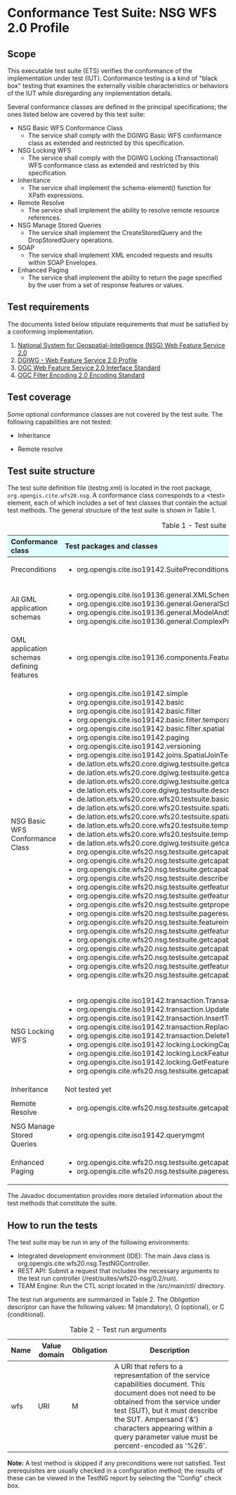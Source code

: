 
# Conformance Test Suite: NSG WFS 2.0 Profile

## Scope

This executable test suite (ETS) verifies the conformance of the implementation 
under test (IUT). Conformance testing is a kind of "black box" testing that examines the 
externally visible characteristics or behaviors of the IUT while disregarding 
any implementation details.

Several conformance classes are defined in the principal specifications; the ones 
listed below are covered by this test suite:

* NSG Basic WFS Conformance Class
    - The service shall comply with the DGIWG Basic WFS conformance class as extended and restricted by this specification.
* NSG Locking WFS 
    - The service shall comply with the DGIWG Locking (Transactional) WFS conformance class as extended and restricted by this specification.
* Inheritance
    - The service shall implement the schema-element() function for XPath expressions.
* Remote Resolve
    - The service shall implement the ability to resolve remote resource references.
* NSG Manage Stored Queries
    - The service shall implement the CreateStoredQuery and the DropStoredQuery operations.
* SOAP
    - The service shall implement XML encoded requests and results within SOAP Envelopes.
* Enhanced Paging
    - The service shall implement the ability to return the page specified by the user from a set of response features or values.

## Test requirements

The documents listed below stipulate requirements that must be satisfied by a 
conforming implementation.

1. [National System for Geospatial-Intelligence (NSG) Web Feature Service 2.0](https://nsgreg.nga.mil/doc/view?i=4283)
2. [DGIWG - Web Feature Service 2.0 Profile](https://portal.opengeospatial.org/files/?artifact_id=66933)
3. [OGC Web Feature Service 2.0 Interface Standard](http://docs.opengeospatial.org/is/09-025r2/09-025r2.html)
4. [OGC Filter Encoding 2.0 Encoding Standard](http://docs.opengeospatial.org/is/09-026r2/09-026r2.html)

## Test coverage

Some optional conformance classes are not covered by the test suite. The following capabilities are not tested:

 * Inheritance
 + Remote resolve

## Test suite structure

The test suite definition file (testng.xml) is located in the root package, 
`org.opengis.cite.wfs20.nsg`. A conformance class corresponds to a &lt;test&gt; element, each 
of which includes a set of test classes that contain the actual test methods. 
The general structure of the test suite is shown in Table 1.

<table>
  <caption>Table 1 - Test suite structure</caption>
  <thead>
    <tr style="text-align: left; background-color: LightCyan">
      <th>Conformance class</th>
      <th>Test packages and classes</th>
    </tr>
  </thead>
  <tbody>
    <tr>
      <td>Preconditions</td>
      <td>
       <ul>
         <li>org.opengis.cite.iso19142.SuitePreconditions</li>
       </ul>
      </td>
    </tr>
    <tr>
      <td>All GML application schemas</td>
      <td>
       <ul>
        <li>org.opengis.cite.iso19136.general.XMLSchemaTests</li>
        <li>org.opengis.cite.iso19136.general.GeneralSchemaTests</li>
        <li>org.opengis.cite.iso19136.general.ModelAndSyntaxTests</li>
        <li>org.opengis.cite.iso19136.general.ComplexPropertyTests</li>
       </ul>
      </td>
    </tr>
    <tr>
      <td>GML application schemas defining features</td>
      <td>
       <ul>
         <li>org.opengis.cite.iso19136.components.FeatureComponentTests</li>
       </ul>
      </td>
    </tr>
    <tr>
      <td>NSG Basic WFS Conformance Class</td>
      <td>
       <ul>
        <li>org.opengis.cite.iso19142.simple</li>
        <li>org.opengis.cite.iso19142.basic</li>
        <li>org.opengis.cite.iso19142.basic.filter</li>
        <li>org.opengis.cite.iso19142.basic.filter.temporal</li>
        <li>org.opengis.cite.iso19142.basic.filter.spatial</li>
        <li>org.opengis.cite.iso19142.paging</li>
        <li>org.opengis.cite.iso19142.versioning</li>
        <li>org.opengis.cite.iso19142.joins.SpatialJoinTests</li>
        <li>de.latlon.ets.wfs20.core.dgiwg.testsuite.getcapabilities.GetCapabilitiesKeywordTest</li>
        <li>de.latlon.ets.wfs20.core.dgiwg.testsuite.getcapabilities.GetCapabilitiesVersionTest</li>
        <li>de.latlon.ets.wfs20.core.dgiwg.testsuite.getcapabilities.GetCapabilitiesFeatureTypeElementsTest</li>
        <li>de.latlon.ets.wfs20.core.dgiwg.testsuite.describestoredqueries.DescribeStoredQueriesElementsTest</li>
        <li>de.latlon.ets.wfs20.core.wfs20.testsuite.basic.filter.PropertyIsBetweenOperatorTests</li>
        <li>de.latlon.ets.wfs20.core.wfs20.testsuite.spatialfilter.SpatialFilterTest</li>
        <li>de.latlon.ets.wfs20.core.wfs20.testsuite.spatialfilter.ExtendedSpatialFilterTest</li>
        <li>de.latlon.ets.wfs20.core.wfs20.testsuite.temporalfilter.TemporalFilterTest</li>
        <li>de.latlon.ets.wfs20.core.wfs20.testsuite.temporalfilter.ExtendedTemporalFilterTest</li>
        <li>de.latlon.ets.wfs20.core.dgiwg.testsuite.getcapabilities.GetCapabilitiesSrsTest</li>
        <li>org.opengis.cite.wfs20.nsg.testsuite.getcapabilities.CapabilitiesServiceBindings</li>
        <li>org.opengis.cite.wfs20.nsg.testsuite.getcapabilities.ServiceConstraints (partly)</li>
        <li>org.opengis.cite.wfs20.nsg.testsuite.getcapabilities.OperationConstraints (partly)</li>
        <li>org.opengis.cite.wfs20.nsg.testsuite.describefeaturetype.DescribeFeatureTypeOutputFormat</li>
        <li>org.opengis.cite.wfs20.nsg.testsuite.getfeature.GetFeatureOutputFormat</li>
        <li>org.opengis.cite.wfs20.nsg.testsuite.getfeaturewithlock.GetFeatureWithLockOutputFormat</li>
        <li>org.opengis.cite.wfs20.nsg.testsuite.getpropertyvalue.GetPropertyValueOutputFormat</li>
        <li>org.opengis.cite.wfs20.nsg.testsuite.pageresults.PageResultsOutputFormat</li>
        <li>org.opengis.cite.wfs20.nsg.testsuite.featureinstance.InstanceIdentifier</li>
        <li>org.opengis.cite.wfs20.nsg.testsuite.getfeature.CountParameter</li>
        <li>org.opengis.cite.wfs20.nsg.testsuite.getcapabilities.CapabilitiesAbstract</li>
        <li>org.opengis.cite.wfs20.nsg.testsuite.getcapabilities.CapabilitiesProfile</li>
        <li>org.opengis.cite.wfs20.nsg.testsuite.getcapabilities.CapabilitiesTimeout</li>
        <li>org.opengis.cite.wfs20.nsg.testsuite.getfeature.GetFeatureWIthResultTypeIndex</li>
        <li>org.opengis.cite.wfs20.nsg.testsuite.getcapabilities.AccessConstraints</li>
       </ul>
      </td>
    </tr>
    <tr>
      <td>NSG Locking WFS</td>
      <td>
       <ul>
        <li>org.opengis.cite.iso19142.transaction.TransactionCapabilitiesTests</li>
        <li>org.opengis.cite.iso19142.transaction.Update</li>
        <li>org.opengis.cite.iso19142.transaction.InsertTests</li>
        <li>org.opengis.cite.iso19142.transaction.ReplaceTests</li>
        <li>org.opengis.cite.iso19142.transaction.DeleteTests</li>
        <li>org.opengis.cite.iso19142.locking.LockingCapabilitiesTests</li>
        <li>org.opengis.cite.iso19142.locking.LockFeatureTests</li>
        <li>org.opengis.cite.iso19142.locking.GetFeatureWithLockTests</li>
        <li>org.opengis.cite.wfs20.nsg.testsuite.getcapabilities.ServiceConstraints (partly)</li>
       </ul>
      </td>
    </tr>
    <tr>
      <td>Inheritance</td>
      <td>Not tested yet</td>
    </tr>
    <tr>
      <td>Remote Resolve</td>
      <td>
       <ul>
         <li>org.opengis.cite.wfs20.nsg.testsuite.getcapabilities.OperationConstraints (partly)</li>
       </ul>
      </td>
    </tr>
    <tr>
      <td>NSG Manage Stored Queries</td>
      <td>
       <ul>
         <li>org.opengis.cite.iso19142.querymgmt</li>
       </ul>
      </td>
    </tr>
    <tr>
      <td>Enhanced Paging</td>
      <td>
       <ul>
         <li>org.opengis.cite.wfs20.nsg.testsuite.getcapabilities.ServiceConstraints(partly)</li>
         <li>org.opengis.cite.wfs20.nsg.testsuite.pageresults.PageResults</li>
       </ul>
      </td>
    </tr>
  </tbody>
</table>

The Javadoc documentation provides more detailed information about the test 
methods that constitute the suite.


## How to run the tests

The test suite may be run in any of the following environments:

* Integrated development environment (IDE): The main Java class is org.opengis.cite.wfs20.nsg.TestNGController.
* REST API: Submit a request that includes the necessary arguments to the test run controller (/rest/suites/wfs20-nsg/0.2/run).
* TEAM Engine: Run the CTL script located in the /src/main/ctl/ directory.


The test run arguments are summarized in Table 2. The _Obligation_ descriptor can 
have the following values: M (mandatory), O (optional), or C (conditional).

<table>
	<caption>Table 2 - Test run arguments</caption>
	<thead>
    <tr>
      <th>Name</th>
      <th>Value domain</th>
	    <th>Obligation</th>
	    <th>Description</th>
    </tr>
  </thead>
	<tbody>
    <tr>
      <td>wfs</td>
      <td>URI</td>
      <td>M</td>
      <td>A URI that refers to a representation of the service capabilities document. This document does not need to be obtained from the service under test (SUT), but it must describe the SUT. Ampersand ('&amp;') characters appearing within a query parameter value must be percent-encoded as '%26'.</td>
    </tr>
	</tbody>
</table>

**Note:** A test method is skipped if any preconditions were not satisfied. Test prerequisites are usually checked in a configuration method; the results of these can be viewed in the TestNG report by selecting the "Config" check box.
